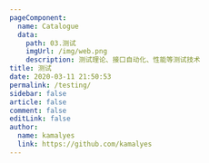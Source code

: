```yaml
---
pageComponent:
  name: Catalogue
  data:
    path: 03.测试
    imgUrl: /img/web.png
    description: 测试理论、接口自动化、性能等测试技术
title: 测试
date: 2020-03-11 21:50:53
permalink: /testing/
sidebar: false
article: false
comment: false
editLink: false
author:
  name: kamalyes
  link: https://github.com/kamalyes
---
```

